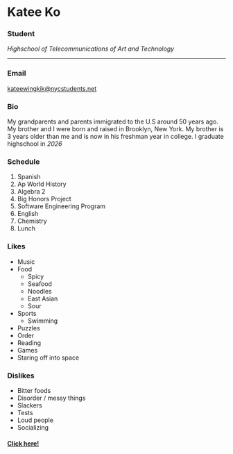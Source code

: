 # Katee Ko
### Student

_Highschool of Telecommunications of Art and Technology_

---
### Email
kateewingkik@nycstudents.net

### Bio
My grandparents and parents immigrated to the U.S around 50 years ago. My brother and I were born and raised in Brooklyn, New York. My brother is 3 years older than me and is now in his freshman year in college. I graduate highschool in *2026*

### Schedule
1. Spanish
2. Ap World History
3. Algebra 2
4. Big Honors Project
5. Software Engineering Program
6. English
7. Chemistry
8. Lunch

### Likes
* Music
* Food
    * Spicy
    * Seafood
    * Noodles
    * East Asian
    * Sour
* Sports
    * Swimming
* Puzzles
* Order
* Reading
* Games
* Staring off into space

### Dislikes
* Bitter foods
* Disorder / messy things
* Slackers
* Tests
* Loud people
* Socializing

#### [Click here!](https://pixabay.com/images/search/kitten/)
